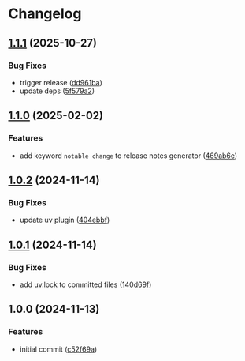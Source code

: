# Changelog

## [1.1.1](https://github.com/cihelper/semanticrelease-preset-uv/compare/v1.1.0...v1.1.1) (2025-10-27)

### Bug Fixes

* trigger release ([dd961ba](https://github.com/cihelper/semanticrelease-preset-uv/commit/dd961baaceb94387d16fef4f6af4e347b907602c))
* update deps ([5f579a2](https://github.com/cihelper/semanticrelease-preset-uv/commit/5f579a269d3908b014fb13bb34ed22a94c972e25))

## [1.1.0](https://github.com/cihelper/semanticrelease-preset-uv/compare/v1.0.2...v1.1.0) (2025-02-02)

### Features

* add keyword `notable change` to release notes generator ([469ab6e](https://github.com/cihelper/semanticrelease-preset-uv/commit/469ab6e8d6fea9ea79e6fdc913d6f8215e22913d))

## [1.0.2](https://github.com/cihelper/semanticrelease-preset-uv/compare/v1.0.1...v1.0.2) (2024-11-14)

### Bug Fixes

* update uv plugin ([404ebbf](https://github.com/cihelper/semanticrelease-preset-uv/commit/404ebbf098b7887d2a475bd0fa0efe2a5d578e73))

## [1.0.1](https://github.com/cihelper/semanticrelease-preset-uv/compare/v1.0.0...v1.0.1) (2024-11-14)

### Bug Fixes

* add uv.lock to committed files ([140d69f](https://github.com/cihelper/semanticrelease-preset-uv/commit/140d69f13c8ba865e4ff40d95abee228143baa21))

## 1.0.0 (2024-11-13)

### Features

* initial commit ([c52f69a](https://github.com/cihelper/semanticrelease-preset-uv/commit/c52f69acb7a4f5986efecd5c4c9bdccffc693956))
